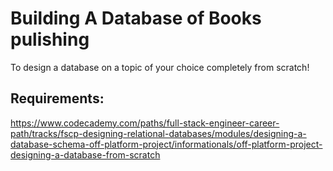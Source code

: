 # Building A Database of Books pulishing
To design a database on a topic of your choice completely from scratch!

## Requirements: 
https://www.codecademy.com/paths/full-stack-engineer-career-path/tracks/fscp-designing-relational-databases/modules/designing-a-database-schema-off-platform-project/informationals/off-platform-project-designing-a-database-from-scratch